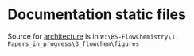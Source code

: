 # Documentation static files

Source for [architecture](./architecture_v1.svg) is in `W:\BS-FlowChemistry\1. Papers_in_progress\3_flowchem\figures`
